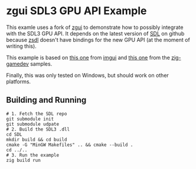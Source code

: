 # zgui SDL3 GPU API Example

This examle uses a fork of [zgui](https://github.com/zig-gamedev/zgui) to demonstrate how to
possibly integrate with the SDL3 GPU API. It depends on the latest version of
[SDL](https://github.com/libsdl-org/SDL) on github because
[zsdl](https://github.com/zig-gamedev/zsdl) doesn't have bindings for the new GPU API (at
the moment of writing this). 

This example is based on
[this one](https://github.com/ocornut/imgui/blob/master/examples/example_sdl3_sdlgpu3/main.cpp)
from [imgui](https://github.com/ocornut/imgui/tree/master) and
[this one](https://github.com/zig-gamedev/zig-gamedev/blob/main/samples/minimal_zgui_glfw_gl/src/minimal_zgui_glfw_gl.zig)
from the [zig-gamedev](https://github.com/zig-gamedev/zig-gamedev/tree/main) samples.

Finally, this was only tested on Windows, but should work on other platforms.

## Building and Running

```
# 1. Fetch the SDL repo
git submodule init
git submodule udpate
# 2. Build the SDL3 .dll
cd SDL
mkdir build && cd build
cmake -G "MinGW Makefiles" .. && cmake --build .
cd ../..
# 3. Run the example
zig build run
```
